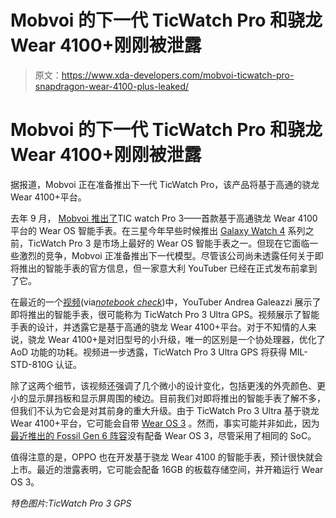 # Mobvoi 的下一代 TicWatch Pro 和骁龙 Wear 4100+刚刚被泄露

> 原文：<https://www.xda-developers.com/mobvoi-ticwatch-pro-snapdragon-wear-4100-plus-leaked/>

# Mobvoi 的下一代 TicWatch Pro 和骁龙 Wear 4100+刚刚被泄露

据报道，Mobvoi 正在准备推出下一代 TicWatch Pro，该产品将基于高通的骁龙 Wear 4100+平台。

去年 9 月， [Mobvoi 推出了](https://www.xda-developers.com/mobvoi-ticwatch-pro-3-smartwatch-google-wear-os-qualcomm-snapdragon-wear-4100-launch/)TIC watch Pro 3——首款基于高通骁龙 Wear 4100 平台的 Wear OS 智能手表。在三星今年早些时候推出 [Galaxy Watch 4](https://www.xda-developers.com/samsung-galaxy-watch-4/) 系列之前，TicWatch Pro 3 是市场上最好的 Wear OS 智能手表之一。但现在它面临一些激烈的竞争，Mobvoi 正准备推出下一代模型。尽管该公司尚未透露任何关于即将推出的智能手表的官方信息，但一家意大利 YouTuber 已经在正式发布前拿到了它。

在最近的一个[视频](https://www.youtube.com/watch?v=eMTn84n_G4U&t=383s)(via[*notebook check*](https://www.notebookcheck.net/YouTuber-leaks-Mobvoi-s-next-TicWatch-Pro-smartwatch.562925.0.html))中，YouTuber Andrea Galeazzi 展示了即将推出的智能手表，很可能称为 TicWatch Pro 3 Ultra GPS。视频展示了智能手表的设计，并透露它是基于高通的骁龙 Wear 4100+平台。对于不知情的人来说，骁龙 Wear 4100+是对旧型号的小升级，唯一的区别是一个协处理器，优化了 AoD 功能的功耗。视频进一步透露，TicWatch Pro 3 Ultra GPS 将获得 MIL-STD-810G 认证。

除了这两个细节，该视频还强调了几个微小的设计变化，包括更浅的外壳颜色、更小的显示屏挡板和显示屏周围的棱边。目前我们对即将推出的智能手表了解不多，但我们不认为它会是对其前身的重大升级。由于 TicWatch Pro 3 Ultra 基于骁龙 Wear 4100+平台，它可能会自带 [Wear OS 3](https://www.xda-developers.com/wear-os-3-galaxy-watch-4-oneui-watch-review/) 。然而，事实可能并非如此，因为[最近推出的 Fossil Gen 6 阵容](https://www.xda-developers.com/fossil-gen-6-launch/)没有配备 Wear OS 3，尽管采用了相同的 SoC。

值得注意的是，OPPO 也在开发基于骁龙 Wear 4100 的智能手表，预计很快就会上市。最近的泄露表明，它可能会配备 16GB 的板载存储空间，并开箱运行 Wear OS 3。

*特色图片:TicWatch Pro 3 GPS*